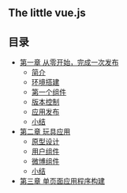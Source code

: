 ## The little vue.js

## 目录
* [第一章 从零开始，完成一次发布](./posts/chapter01.md)
	* [简介](./posts/chapter01.md)
	* [环境搭建]()
	* [第一个组件]()
	* [版本控制]()
	* [应用发布]()
	* [小结]()
* [第二章 玩具应用]()
	* [原型设计]()
	* [用户组件]()
	* [微博组件]()
	* [小结]()
* [第三章 单页面应用程序构建]()
